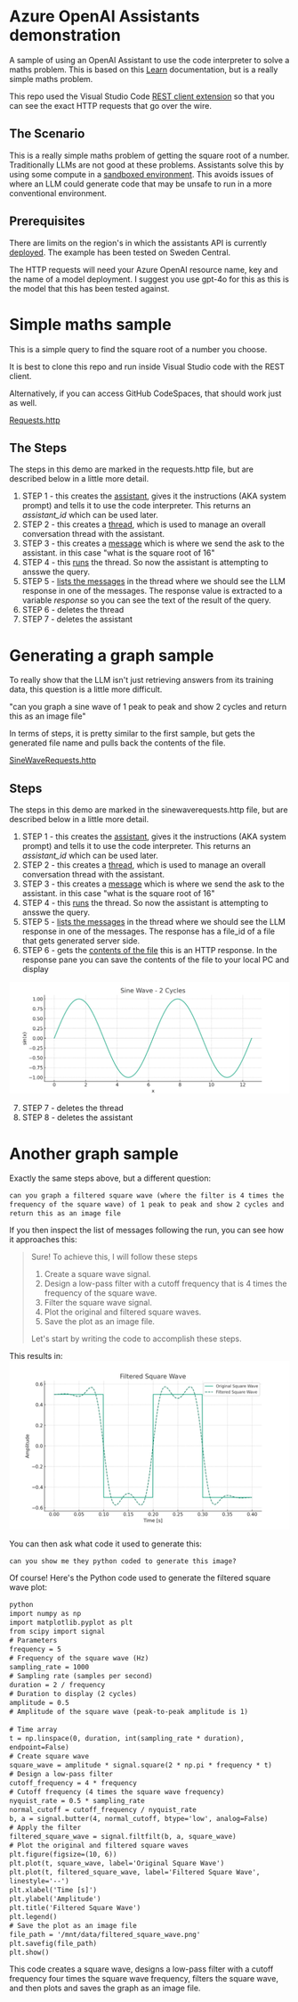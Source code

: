 # Azure OpenAI Assistants demonstration

A sample of using an OpenAI Assistant to use the code interpreter to solve a maths problem. This is based on this [Learn](https://learn.microsoft.com/en-us/azure/ai-services/openai/how-to/assistant) documentation, but is a really simple maths problem.

This repo used the Visual Studio Code [REST client extension](https://github.com/Huachao/vscode-restclient) so that you can see the exact HTTP requests that go over the wire.

## The Scenario
This is a really simple maths problem of getting the square root of a number. Traditionally LLMs are not good at these problems. Assistants solve this by using some compute in a [sandboxed environment](https://learn.microsoft.com/en-us/azure/ai-services/openai/how-to/code-interpreter?tabs=python). This avoids issues of where an LLM could generate code that may be unsafe to run in a more conventional environment.

## Prerequisites
There are limits on the region's in which the assistants API is currently [deployed](https://learn.microsoft.com/en-us/answers/questions/1694320/assistants-is-only-available-in-the-following-regi). The example has been tested on Sweden Central.

The HTTP requests will need your Azure OpenAI resource name, key and the name of a model deployment. I suggest you use gpt-4o for this as this is the model that this has been tested against.

# Simple maths sample
This is a simple query to find the square root of a number you choose.

It is best to clone this repo and run inside Visual Studio code with the REST client.

Alternatively, if you can access GitHub CodeSpaces, that should work just as well.

[Requests.http](./requests.http)

## The Steps
The steps in this demo are marked in the requests.http file, but are described below in a little more detail.

1. STEP 1 - this creates the [assistant]([https://learn.microsoft.com/en-us/azure/ai-services/openai/assistants-reference?tabs=python#create-an-assistant](https://learn.microsoft.com/en-us/azure/ai-services/openai/assistants-reference?tabs=python#create-an-assistant)), gives it the instructions (AKA system prompt) and tells it to use the code interpreter. This returns an *assistant_id* which can be used later.
2. STEP 2 - this creates a [thread](https://learn.microsoft.com/en-us/azure/ai-services/openai/assistants-reference-threads?tabs=python), which is used to manage an overall conversation thread with the assistant.
3. STEP 3 - this creates a [message](https://learn.microsoft.com/en-us/azure/ai-services/openai/assistants-reference-messages?tabs=python#create-message) which is where we send the ask to the assistant. in this case "what is the square root of 16"
4.  STEP 4 - this [runs](https://learn.microsoft.com/en-us/azure/ai-services/openai/assistants-reference-runs?tabs=python#create-run) the thread. So now the assistant is attempting to ansswe the query.
5.  STEP 5 - [lists the messages](https://learn.microsoft.com/en-us/azure/ai-services/openai/assistants-reference-messages?tabs=python#list-messages) in the thread where we should see the LLM response in one of the messages. The response value is extracted to a variable *response* so you can see the text of the result of the query.
6.  STEP 6 - deletes the thread
7.  STEP 7 - deletes the assistant

# Generating a graph sample
To really show that the LLM isn't just retrieving answers from its training data, this question is a little more difficult.

"can you graph a sine wave of 1 peak to peak and show 2 cycles and return this as an image file"

In terms of steps, it is pretty similar to the first sample, but gets the generated file name and pulls back the contents of the file.

[SineWaveRequests.http](./sinewaverequests.http)

## Steps
The steps in this demo are marked in the sinewaverequests.http file, but are described below in a little more detail.

1. STEP 1 - this creates the [assistant]([https://learn.microsoft.com/en-us/azure/ai-services/openai/assistants-reference?tabs=python#create-an-assistant](https://learn.microsoft.com/en-us/azure/ai-services/openai/assistants-reference?tabs=python#create-an-assistant)), gives it the instructions (AKA system prompt) and tells it to use the code interpreter. This returns an *assistant_id* which can be used later.
2. STEP 2 - this creates a [thread](https://learn.microsoft.com/en-us/azure/ai-services/openai/assistants-reference-threads?tabs=python), which is used to manage an overall conversation thread with the assistant.
3. STEP 3 - this creates a [message](https://learn.microsoft.com/en-us/azure/ai-services/openai/assistants-reference-messages?tabs=python#create-message) which is where we send the ask to the assistant. in this case "what is the square root of 16"
4.  STEP 4 - this [runs](https://learn.microsoft.com/en-us/azure/ai-services/openai/assistants-reference-runs?tabs=python#create-run) the thread. So now the assistant is attempting to ansswe the query.
5.  STEP 5 - [lists the messages](https://learn.microsoft.com/en-us/azure/ai-services/openai/assistants-reference-messages?tabs=python#list-messages) in the thread where we should see the LLM response in one of the messages. The response has a file_id of a file that gets generated server side.
6.  STEP 6 - gets the [contents of the file](https://learn.microsoft.com/en-us/rest/api/azureopenai/files/get-content?view=rest-azureopenai-2024-05-01-preview&tabs=HTTP) this is an HTTP response. In the response pane you can save the contents of the file to your local PC and display

![alt text](./images/sine_wave.png "generated sine wave")
   
7.  STEP 7 - deletes the thread
8.  STEP 8 - deletes the assistant

# Another graph sample
Exactly the same steps above, but a different question:

```
can you graph a filtered square wave (where the filter is 4 times the frequency of the square wave) of 1 peak to peak and show 2 cycles and return this as an image file
```
If you then inspect the list of messages following the run, you can see how it approaches this:

> Sure! To achieve this, I will follow these steps
> 1. Create a square wave signal.
> 2. Design a low-pass filter with a cutoff frequency that is 4 times the frequency of the square wave.
> 3. Filter the square wave signal.
> 4. Plot the original and filtered square waves.
> 5. Save the plot as an image file.
>
> Let's start by writing the code to accomplish these steps.

This results in:
![alt text](./images/filtered_square_wave.png "generated square wave")

You can then ask what code it used to generate this:
```
can you show me they python coded to generate this image?
```
Of course! Here's the Python code used to generate the filtered square wave plot:
```
python
import numpy as np
import matplotlib.pyplot as plt
from scipy import signal
# Parameters
frequency = 5
# Frequency of the square wave (Hz)
sampling_rate = 1000
# Sampling rate (samples per second)
duration = 2 / frequency
# Duration to display (2 cycles)
amplitude = 0.5
# Amplitude of the square wave (peak-to-peak amplitude is 1)

# Time array
t = np.linspace(0, duration, int(sampling_rate * duration), endpoint=False)
# Create square wave
square_wave = amplitude * signal.square(2 * np.pi * frequency * t)
# Design a low-pass filter
cutoff_frequency = 4 * frequency
# Cutoff frequency (4 times the square wave frequency)
nyquist_rate = 0.5 * sampling_rate
normal_cutoff = cutoff_frequency / nyquist_rate
b, a = signal.butter(4, normal_cutoff, btype='low', analog=False)
# Apply the filter
filtered_square_wave = signal.filtfilt(b, a, square_wave)
# Plot the original and filtered square waves
plt.figure(figsize=(10, 6))
plt.plot(t, square_wave, label='Original Square Wave')
plt.plot(t, filtered_square_wave, label='Filtered Square Wave', linestyle='--')
plt.xlabel('Time [s]')
plt.ylabel('Amplitude')
plt.title('Filtered Square Wave')
plt.legend()
# Save the plot as an image file
file_path = '/mnt/data/filtered_square_wave.png'
plt.savefig(file_path)
plt.show()
```
This code creates a square wave, designs a low-pass filter with a cutoff frequency four times the square wave frequency, filters the square wave, and then plots and saves the graph as an image file.

